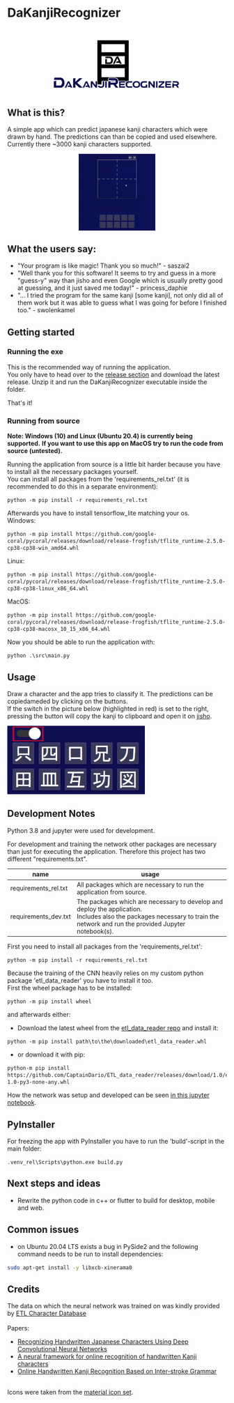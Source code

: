# DaKanjiRecognizer
<img src="./media/social_preview.png" style="display:block;margin-left:auto;margin-right:auto;" width="60%"/>

## What is this?

A simple app which can predict japanese kanji characters which were drawn by hand.
The predictions can than be copied and used elsewhere. <br/>
Currently there ~3000 kanji characters supported.

<img src="./media/preview.gif" style="display:block;margin-left:auto;margin-right:auto;" width="35%"/>

## What the users say:
* "Your program is like magic! Thank you so much!" - saszai2
* "Well thank you for this software! It seems to try and guess in a more "guess-y" way than jisho and even Google which is usually pretty good at guessing, and it just saved me today!" - princess_daphie
* "... I tried the program for the same kanji [some kanji], not only did all of them work but it was able to guess what I was going for before I finished too." - swolenkamel

## Getting started

### Running the exe
This is the recommended way of running the application. <br/>
You only have to head over to the [release section](https://github.com/CaptainDario/DaKanjiRecognizer/releases) and download the latest release.
Unzip it and run the DaKanjiRecognizer executable inside the folder.<br/>

That's it!

### Running from source

**Note: Windows (10) and Linux (Ubuntu 20.4) is currently being supported.**
**If you want to use this app on MacOS try to run the code from source (untested).**

Running the application from source is a little bit harder because you have to install all the necessary packages yourself.<br/>
You can install all packages from the 'requirements_rel.txt' (it is recommended to do this in a separate environment):

```
python -m pip install -r requirements_rel.txt
```

Afterwards you have to install tensorflow_lite matching your os. <br/>
Windows:
```
python -m pip install https://github.com/google-coral/pycoral/releases/download/release-frogfish/tflite_runtime-2.5.0-cp38-cp38-win_amd64.whl
```

Linux:
```
python -m pip install https://github.com/google-coral/pycoral/releases/download/release-frogfish/tflite_runtime-2.5.0-cp38-cp38-linux_x86_64.whl
```

MacOS:
```
python -m pip install https://github.com/google-coral/pycoral/releases/download/release-frogfish/tflite_runtime-2.5.0-cp38-cp38-macosx_10_15_x86_64.whl
```

Now you should be able to run the application with:
```
python .\src\main.py
```

## Usage
Draw a character and the app tries to classify it.
The predictions can be copiedameded by clicking on the buttons.<br/> 
If the switch in the picture below (highlighted in red) is set to the right,
pressing the button will copy the kanji to clipboard and open it on [jisho](jisho.org). <br/>


![open_in_jisho_usage.JPG](media/open_in_jisho_usage.JPG)


## Development Notes

Python 3.8 and jupyter were used for development.

For development and training the network other packages are necessary than just for executing the application.
Therefore this project has two different "requirements.txt".

| name | usage |
|---|---|
| requirements_rel.txt | All packages which are necessary to run the application from source. |
| requirements_dev.txt | The packages which are necessary to develop and deploy the application.</br> Includes also the packages necessary to train the network and run the provided Jupyter notebook(s). |

First you need to install all packages from the 'requirements_rel.txt':

```
python -m pip install -r requirements_rel.txt
```
Because the training of the CNN heavily relies on my custom python package 'etl_data_reader' you have to install it too. <br/>
First the wheel package has to be installed:

```
python -m pip install wheel
```

and afterwards either:
* Download the latest wheel from the [etl_data_reader repo](https://github.com/CaptainDario/ETL_data_reader/releases) and install it:
```
python -m pip install path\to\the\downloaded\etl_data_reader.whl
```
* or download it with pip:
```
python-m pip install https://github.com/CaptainDario/ETL_data_reader/releases/download/1.0/etl_data_reader_CaptainDario-1.0-py3-none-any.whl
```

How the network was setup and developed can be seen [in this jupyter notebook](https://captaindario.github.io/DaKanjiRecognizer/DaKanjiRecognizer.html).

## PyInstaller
For freezing the app with PyInstaller you have to run the 'build'-script in the main folder:
```
.venv_rel\Scripts\python.exe build.py
```

## Next steps and ideas
* Rewrite the python code in c++ or flutter to build for desktop, mobile and web.

## Common issues
* on Ubuntu 20.04 LTS exists a bug in PySide2 and the following command needs to be run to install dependencies:
```bash
sudo apt-get install -y libxcb-xinerama0
```

## Credits
The data on which the neural network was trained on was kindly provided by [ETL Character Database](http://etlcdb.db.aist.go.jp/obtaining-etl-character-database) <br/><br/>
Papers:<br/>
* [Recognizing Handwritten Japanese Characters Using Deep Convolutional Neural Networks](http://cs231n.stanford.edu/reports/2016/pdfs/262_Report.pdf) <br/>
* [A neural framework for online recognition of handwritten Kanji characters](https://www.researchgate.net/publication/327893142_A_neural_framework_for_online_recognition_of_handwritten_Kanji_characters) <br/>
* [Online Handwritten Kanji Recognition Based on Inter-stroke Grammar](https://www.researchgate.net/publication/4288187_Online_Handwritten_Kanji_Recognition_Based_on_Inter-stroke_Grammar) <br/><br/>
  
Icons were taken from the [material icon set](https://material.io/resources/icons/?style=baseline).
